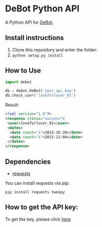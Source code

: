 # DeBot Python API
A Python API for [DeBot](http://cs.unm.edu/~chavoshi/demo/).

## Install instructions

1. Clone this repository and enter the folder:
2. `python setup.py install`

## How to Use

```python
import debot

db = debot.DeBot('your_api_key')
db.check_user('loveforlover_01')
```

Result:
```xml
<?xml version="1.0"?>
<response status="success">
 <user>loveforlover_01</user>
 <dates>
  <date count="1">2015-10-28</date>
  <date count="4">2015-12-04</date>
 </dates>
</response>
```

## Dependencies

* [requests](http://docs.python-requests.org/en/latest/)

You can install requests via pip:

    pip install requests tweepy
    
## How to get the API key:
To get the key, please click [here](http://cs.unm.edu/~chavoshi/demo/api.html)


